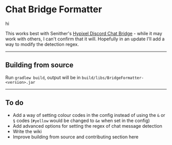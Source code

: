 # Chat Bridge Formatter

hi

This works best with Senither's [Hypixel Discord Chat Bridge](https://github.com/Senither/hypixel-discord-chat-bridge) - while it may work with others, I can't confirm that it will. Hopefully in an update I'll add a way to modify the detection regex.

---

## Building from source

Run `gradlew build`, output will be in `build/libs/BridgeFormatter-<version>.jar`

---

## To do

- Add a way of setting colour codes in the config instead of using the `&` or `§` codes (`#yellow` would be changed to `&e` when set in the config)
- Add advanced options for setting the regex of chat message detection
- Write the wiki
- Improve building from source and contributing section here

